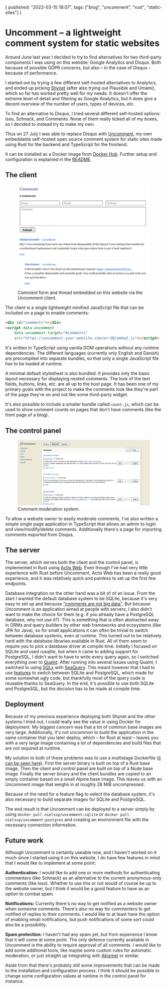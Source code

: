 {
  published: "2022-03-15 18:07",
  tags: ["blog", "uncomment", "rust", "static-sites"]
}

# Uncomment &ndash; a lightweight comment system for static websites


Around June last year I decided to try to find alternatives for two third-party components I was using on this website: Google Analytics and Disqus. Both because of possible GDPR concerns, but also &ndash; in the case of Disqus &ndash; because of performance.

I started out by trying a few different self-hosted alternatives to Analytics, and ended up picking [Shynet](https://github.com/milesmcc/shynet) (after also trying out Plausible and Umami), which so far has worked pretty well for my needs. It doesn't offer the extreme level of detail and filtering as Google Analytics, but it does give a decent overview of the number of users, types of devices, etc.

To find an alternative to Disqus, I tried several different self-hosted options: Isso, Schnack, and Commento. None of them really ticked all of my boxes, so I decided to instead try to make my own.

Thus on 27 July I was able to replace Disqus with [Uncomment](https://github.com/nielssp/uncomment), my own embeddable self-hosted open source comment system for static sites made using Rust for the backend and TypeScript for the frontend.

It can be installed as a Docker image from [Docker Hub](https://hub.docker.com/r/nielssp/uncomment). Further setup and configuration is explained in the [README](https://github.com/nielssp/uncomment).

## The client

<figure>
<img src="../images/uncomment-client.png" alt="Screenshot of the Uncomment dashboard"/>
<figcaption>Comment form and thread embedded on this website via the Uncomment client.</figcaption>
</figure>

The client is a single lightweight minified JavaScript file that can be included on a page to enable comments:

```html
<div id="comments"></div>
<script data-uncomment
    data-uncomment-target="#comments"
    src="https://uncomment.your-website.com/en-GB/embed.js"></script>
```

It's written in TypeScript using vanilla DOM operations without any runtime dependencies. The different languages (currently only English and Danish) are precompiled into separate bundles, so that only a single JavaScript file has to be loaded at runtime.

A minimal default stylesheet is also bundled. It provides only the basic layout necessary for displaying nested comments. The look of the text fields, buttons, links, etc. are all up to the host page. It has been one of my primary goals with the project to make the comments look like they're part of the page they're on and not like some third-party widget.

It's also possible to include a smaller bundle called `count.js`, which can be used to show comment counts on pages that don't have comments (like the front page of a blog).

## The control panel

<figure>
<img src="../images/uncomment.png" alt="Screenshot of the Uncomment dashboard"/>
<figcaption>Comment moderation system.</figcaption>
</figure>

To allow a website owner to easily moderate comments, I've also written a simple single page application in TypeScript that allows an admin to login and view/modify/delete comments. Additionally there's a page for importing comments exported from Disqus.

## The server

The server, which serves both the client and the control panel, is implemented in Rust using [Actix Web](https://actix.rs/). Even though I've had very little experience with Rust before Uncomment, Actix Web has been a really good experience, and it was relatively quick and painless to set up the first few endpoints.

Database integration on the other hand was a bit of of an issue. From the start I wanted the default database system to be SQLite, because it's very easy to set up and because [<q cite="https://posativ.org/isso/faq/">comments are not big data</q>](https://posativ.org/isso/faq/). But because Uncomment is an application aimed at people with servers, I also didn't want to make the choice for them (e.g. if you already have a PostgreSQL database, why not use it?). This is something that is often abstracted away in ORMs and query builders by other web frameworks and ecosystems (like JPA for Java), so for small applications it can often be trivial to switch between database systems, even at runtime. This turned out to be relatively hard with the database libraries available in Rust. All of them seem to require you to pick a database driver at compile time. Initially I focused on SQLite and used rusqlite, but when it came to adding support for PostgreSQL, I didn't want to have to write every query again, so I switched everything over to [Quaint](https://github.com/prisma/quaint). After running into several issues using Quaint, I switched to using [SQLx](https://github.com/launchbadge/sqlx) with [SeaQuery](https://github.com/SeaQL/sea-query). This meant however that I had to use [features](https://doc.rust-lang.org/cargo/reference/features.html) to switch between SQLite and PostgreSQL, which made for some somewhat ugly code, but thankfully most of the query code is reusable thanks to SeaQuery. In the end, it's possible to use both SQLite and PostgreSQL, but the decision has to be made at compile time.

## Deployment

Because of my previous experience deploying both Shynet and the other systems I tried out, I could really see the value in using Docker for deployment. My biggest concern was that a lot of common base images are very large. Additionally, it's not uncommon to build the application in the same container that you later deploy, which &ndash; for Rust at least &ndash; leaves you with a very large image containing a lot of dependencies and build files that are not required at runtime.

My solution to both of these problems was to use a multistage Dockerfile ([it can be seen here](https://github.com/nielssp/uncomment/blob/master/Dockerfile)). First the server binary is built on top of a Rust base image. Then the client and control panel are built on top of a Node base image. Finally the server binary and the client bundles are copied to an empty container based on a small Alpine base image. This leaves us with an Uncomment image that weighs in at roughly 28 MiB uncompressed.

Because of the need for a feature flag to select the database system, it's also necessary to build separate images for SQLite and PostgreSQL.

The end result is that Uncomment can be deployed to a server simply by using `docker pull nielssp/uncomment:sqlite` or `docker pull nielssp/uncomment:postgres` and creating an environment file with the necessary connection information.

## Future work

Although Uncomment is certainly useable now, and I haven't worked on it much since I started using it on this website, I do have few features in mind that I would like to implement at some point:

**Authentication:** I would like to add one or more methods for authenticating commenters (like Schnack) as an alternative to the current anonymous-only comments (like Isso). Whether to use this or not would of course be up to the website owner, but I think it would be a good feature to have as an option to combat spam.

**Notifications:** Currently there's no way to get notified as a website owner when someone comments. There's also no way for commenters to get notified of replies to their comments. I would like to at least have the option of enabling email notifications, but push notifications of some sort could also be a possibility.

**Spam protection:** I haven't had any spam yet, but from experience I know that it will come at some point. The only defence currently available in Uncomment is the ability to require approval of all comments. I would like to add some additional tools, like maybe some custom rules for automatic moderation, or just straight up integrating with [Akismet](https://akismet.com/) or similar.

Aside from that there's probably still some improvements that can be made to the installation and configuration process. I think it should be possible to change some configuration values at runtime in the control panel for instance.
